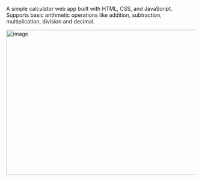 A simple calculator web app built with HTML, CSS, and JavaScript. Supports basic arithmetic operations like addition, subtraction, multiplication, division and decimal.

<img width="680" height="386" alt="image" src="https://github.com/user-attachments/assets/72b6e3ac-2217-432a-85f8-409994a7b715" />
